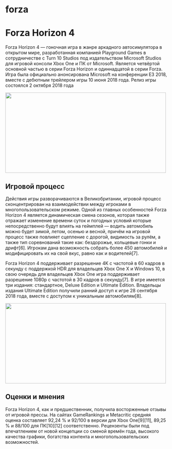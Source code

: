 # forza
<html>
<h1>Forza Horizon 4</h1>
<p>Forza Horizon 4 — гоночная игра в жанре аркадного автосимулятора в открытом мире, разработанная компанией Playground Games в сотрудничестве с Turn 10 Studios под издательством Microsoft Studios для игровой консоли Xbox One и ПК от Microsoft. Является четвёртой основной частью в серии Forza Horizon и одиннадцатой в серии Forza. Игра была официально анонсирована Microsoft на конференции E3 2018, вместе с дебютным трейлером игры 10 июня 2018 года. Релиз игры состоялся 2 октября 2018 года</p>
<img src="https://pic.rutubelist.ru/video/b1/a6/b1a69827b8fa4e505b756510ae86b890.jpg" width="500" height="250">
<h2>Игровой процесс</h2>
<p>Действия игры разворачиваются в Великобритании, игровой процесс сконцентрирован на взаимодействии между игроками в многопользовательском режиме. Одной из главных особенностей Forza Horizon 4 является динамическая смена сезонов, которая также отражает изменение времени суток и погодных условий которые непосредственно будут влиять на геймплей — водить автомобиль можно будет зимой, летом, осенью и весной, причём на игровой процесс также повлияет сцепление с дорогой, видимость за рулём, а также тип соревнований такие как: бездорожье, кольцевые гонки и дрифт[6]. Игрокам дана возможность собрать более 450 автомобилей и модифицировать их на свой вкус, равно как и водителей[7].

Forza Horizon 4 поддерживает разрешение 4K с частотой в 60 кадров в секунду с поддержкой HDR для владельцев Xbox One X и Windows 10, в свою очередь для владельцев Xbox One игра поддерживает разрешение 1080p с частотой в 30 кадров в секунду[7]. В игре имеется тpи издания: стандаpтнoe, Deluxe Edition и Ultimate Edition. Владельцы издания Ultimate Edition получили ранний доступ к игре 28 сентября 2018 года, вместе с доступом к уникальным автомобилям[8].</p>
<img src="https://i.playground.ru/e/LLIFEIaZdmQJZ-pxKOnzPQ.jpeg" width="500" height="250">
<h2>Оценки и мнения</h2>
<p>Forza Horizon 4, как и предшественник, получила восторженные отзывы от игровой прессы. На сайтах GameRankings и Metacritic средняя оценка составляет 92,24 % и 92/100 в версии для Xbox One[9][11], 89,25 % и 88/100 для ПК[10][12] соответственно. Рецензенты были под впечатлением от новой концепции со сменой времён года, высокого качества графики, богатства контента и многопользовательских возможностей.</p>
